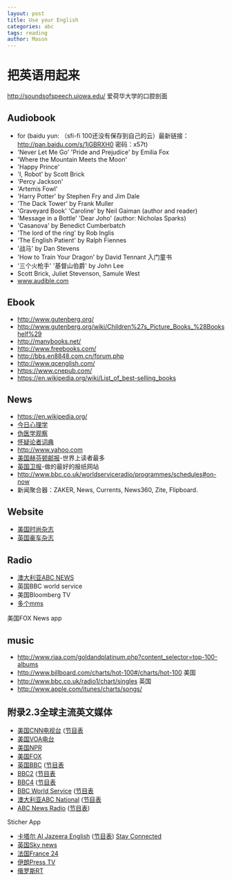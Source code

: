 ```yaml
---
layout: post
title: Use your English
categories: abc
tags: reading
author: Mason
---
```


# 把英语用起来

http://soundsofspeech.uiowa.edu/ 爱荷华大学的口腔剖面

## Audiobook

* for (baidu yun: （sfi-fi 100还没有保存到自己的云）最新链接：http://pan.baidu.com/s/1jGBRXH0 密码：x57t)
* 'Never Let Me Go' 'Pride and Prejudice' by Emilia Fox
* 'Where the Mountain Meets the Moon'
* 'Happy Prince'
* 'I, Robot' by Scott Brick
* 'Percy Jackson'
* 'Artemis Fowl'
* 'Harry Potter' by Stephen Fry and Jim Dale
* 'The Dack Tower' by Frank Muller
* 'Graveyard Book' 'Caroline' by Neil Gaiman (author and reader)
* 'Message in a Bottle' 'Dear Joho' (author: Nicholas Sparks)
* 'Casanova' by Benedict Cumberbatch
* 'The lord of the ring' by Rob Inglis
* 'The English Patient' by Ralph Fiennes
* '战马' by Dan Stevens
* 'How to Train Your Dragon' by David Tennant 入门童书
* '三个火枪手' '基督山伯爵' by John Lee
* Scott Brick, Juliet Stevenson, Samule West
* www.audible.com

## Ebook

* http://www.gutenberg.org/
* http://www.gutenberg.org/wiki/Children%27s_Picture_Books_%28Bookshelf%29
* http://manybooks.net/
* http://www.freebooks.com/
* http://bbs.en8848.com.cn/forum.php
* http://www.qcenglish.com/
* https://www.cnepub.com/
* https://en.wikipedia.org/wiki/List_of_best-selling_books

## News

* https://en.wikipedia.org/
* [今日心理学](https://www.psychologytoday.com/)
* [伪医学观察](http://www.quackwatch.com/)
* [怀疑论者词典](http://www.skepdic.com/)
* http://www.yahoo.com
* [美国赫芬顿邮报](http://www.huffingtonpost.com/)-世界上读者最多
* [英国卫报](http://www.theguardian.com/international)-做的最好的报纸网站
* http://www.bbc.co.uk/worldserviceradio/programmes/schedules#on-now
* 新闻聚合器：ZAKER, News, Currents, News360, Zite, Flipboard.

## Website

* [美国时尚杂志](http://www.vanityfair.com/)
* [英国豪车杂志](http://www.evo.co.uk/)

## Radio

* [澳大利亚ABC NEWS](https://radio.abc.net.au/stations/news/live?play=true)
* 英国BBC world service
* 美国Bloomberg TV
* [多个mms](http://blog.sina.com.cn/s/blog_4b5cb56b01012u4y.html)

美国FOX News app

## music

* http://www.riaa.com/goldandplatinum.php?content_selector=top-100-albums
* http://www.billboard.com/charts/hot-100#/charts/hot-100 美国
* http://www.bbc.co.uk/radio1/chart/singles 英国
* http://www.apple.com/itunes/charts/songs/

## 附录2.3全球主流英文媒体

* [美国CNN电视台](http://edition.cnn.com/audio/radio/cnntv.html) ([节目表](www.cnn.com/cnn/programs/?hpt=hp_tvvideo;hpt=hp_livenow)
* [美国VOA电台](www.voanews.com/wm/live/newsnow.asx)
* [美国NPR](www.npr.org/audiohelp/progstream.html)
* [美国FOX](http://affiliates.foxnewsradio.com/radio/player.html)
* [英国BBC](www.bbc.co.uk/radio/player/bbc_radio_one) ([节目表](www.bbc.co.uk/radio1/programmes/schedules/england)
* [BBC2](www.bbc.co.uk/radio/player/bbc_radio_two) ([节目表](www.bbc.co.uk/radio2/programmes/schedules)
* [BBC4](www.bbc.co.uk/radio/player/bbc_radio_four) ([节目表](www.bbc.co.uk/radio4/programmes/schedules/fm)
* [BBC World Service](www.bbc.co.uk/radio/player/bbc_world_service) ([节目表](www.bbc.co.uk/worldserviceradio/programmes/schedules)
* [澳大利亚ABC National](www.abc.net.au/rn/legacy/player.htm) ([节目表](www.abc.net.au/radionational)
* [ABC News Radio](www.abc.net.au/newsradio/audio/streaming.htm) ([节目表](www.abc.net.au/newsradio/schedule/onair.htm))

Sticher App

* [卡塔尔 AI Jazeera English](www.aljazzeera.com/watch_now) ([节目表](www.aljazzeera.com/services/schedule/programschedule.aspx)) [Stay Connected](www.aljazeera.com/mobile)
* [英国Sky news](http://news.sky.com/templates/watch-live)
* [法国France 24](www.france24.com/en)
* [伊朗Press TV](www.presstv.ir/live.html)
* [俄罗斯RT](http://rt.com/on-air)
